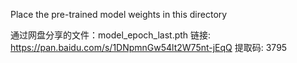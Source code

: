 Place the pre-trained model weights in this directory

通过网盘分享的文件：model_epoch_last.pth
链接: https://pan.baidu.com/s/1DNpmnGw54lt2W75nt-jEqQ 
提取码: 3795 
